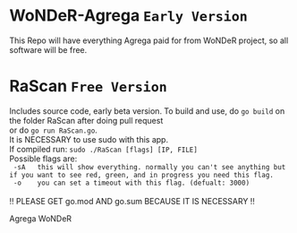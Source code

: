 # WoNDeR-Agrega `Early Version`

This Repo will have everything Agrega paid for from WoNDeR project, so all software will be free.

# RaScan `Free Version`
Includes source code, early beta version.
To build and use, do `go build` on the folder RaScan after doing pull request<br>
or do `go run RaScan.go`.<br>
It is NECESSARY to use sudo with this app.<br>
If compiled run: `sudo ./RaScan [flags] [IP, FILE]`<br>
Possible flags are:<br>
` -sA   this will show everything. normally you can't see anything but if you want to see red, green, and in progress you need this flag.`<br>
` -o    you can set a timeout with this flag. (defualt: 3000)`<br><br>
!! PLEASE GET go.mod AND go.sum BECAUSE IT IS NECESSARY !!

Agrega WoNDeR
